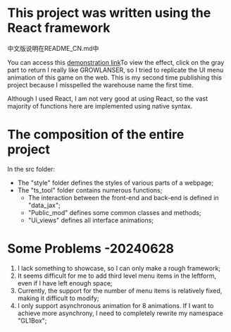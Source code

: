 # This project was written using the React framework 
中文版说明在README_CN.md中

You can access this [demonstration link](http://101.132.112.146：3000 )To view the effect, click on the gray part to return 
I really like GROWLANSER, so I tried to replicate the UI menu animation of this game on the web. 
This is my second time publishing this project because I misspelled the warehouse name the first time.

Although I used React, I am not very good at using React, so the vast majority of functions here are implemented using native syntax. 

# The composition of the entire project 
In the src folder: 
- The "style" folder defines the styles of various parts of a webpage; 
- The "ts_tool" folder contains numerous functions; 
    - The interaction between the front-end and back-end is defined in "data_jax"; 
    - "Public_mod" defines some common classes and methods; 
    - "Ui_views" defines all interface animations; 
# Some Problems -20240628 
1. I lack something to showcase, so I can only make a rough framework; 
2. It seems difficult for me to add third level menu items in the leftform, even if I have left enough space; 
3. Currently, the support for the number of menu items is relatively fixed, making it difficult to modify; 
4. I only support asynchronous animation for 8 animations. If I want to achieve more asynchrony, I need to completely rewrite my namespace "GL1Box";